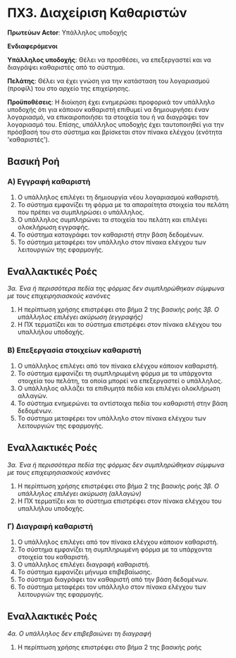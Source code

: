 # ΠΧ3. Διαχείριση Καθαριστών

**Πρωτεύων Actor**: Υπάλληλος υποδοχής

**Ενδιαφερόμενοι**

**Υπάλληλος υποδοχής**: Θέλει να προσθέσει, να επεξεργαστεί και να διαγράψει καθαριστές από το σύστημα.

**Πελάτης**: Θέλει να έχει γνώση για την κατάσταση του λογαριασμού (προφίλ) του στο αρχείο της επιχείρησης.

**Προϋποθέσεις**: Η διοίκηση έχει ενημερώσει προφορικά τον υπάλληλο υποδοχής ότι για κάποιον καθαριστή επιθυμεί να δημιουργήσει έναν λογαριασμό, να επικαιροποιήσει τα στοιχεία του ή να διαγράψει τον λογαριασμό του. Επίσης, υπάλληλος υποδοχής έχει ταυτοποιηθεί για την πρόσβασή του στο σύστημα και βρίσκεται στον πίνακα ελέγχου  (ενότητα 'καθαριστές').

## Βασική Ροή

### Α) Εγγραφή καθαριστή
1. Ο υπάλληλος επιλέγει τη δημιουργία νέου λογαριασμού καθαριστή.
2. Το σύστημα εμφανίζει τη φόρμα με τα απαραίτητα στοιχεία του πελάτη που πρέπει να συμπληρώσει ο υπάλληλος.
3. Ο υπάλληλος συμπληρώνει τα στοιχεία του πελάτη και επιλέγει ολοκλήρωση εγγραφής.
4. Το σύστημα καταγράφει τον καθαριστή στην βάση δεδομένων.
5. Το σύστημα μεταφέρει τον υπάλληλο στον πίνακα ελέγχου των λειτουργιών της εφαρμογής.

## Εναλλακτικές Ροές

*3α. Ένα ή περισσότερα πεδία της φόρμας δεν συμπληρώθηκαν σύμφωνα με τους επιχειρησιασκούς κανόνες*
1. Η περίπτωση χρήσης επιστρέφει στο βήμα 2 της βασικής ροής
*3β. Ο υπάλληλος επιλέγει ακύρωση (εγγραφής)*
1. Η ΠΧ τερματίζει και το σύστημα επιστρέφει στον πίνακα ελέγχου του υπαλλήλου υποδοχής.

### Β) Επεξεργασία στοιχείων καθαριστή
1. Ο υπάλληλος επιλέγει από τον πίνακα ελέγχου κάποιον καθαριστή.
2. Το σύστημα εμφανίζει τη συμπληρωμένη φόρμα με τα υπάρχοντα στοιχεία του πελάτη, τα οποία μπορεί να επεξεργαστεί ο υπάλληλος.
3. Ο υπάλληλος αλλάζει τα επιθυμητά πεδία και επιλέγει ολοκλήρωση αλλαγών.
4. Το σύστημα ενημερώνει τα αντίστοιχα πεδία του καθαριστή στην βάση δεδομένων.
5. Το σύστημα μεταφέρει τον υπάλληλο στον πίνακα ελέγχου των λειτουργιών της εφαρμογής.

## Εναλλακτικές Ροές

*3α. Ένα ή περισσότερα πεδία της φόρμας δεν συμπληρώθηκαν σύμφωνα με τους επιχειρησιασκούς κανόνες*
1. Η περίπτωση χρήσης επιστρέφει στο βήμα 2 της βασικής ροής
*3β. Ο υπάλληλος επιλέγει ακύρωση (αλλαγών)*
1. Η ΠΧ τερματίζει και το σύστημα επιστρέφει στον πίνακα ελέγχου του υπαλλήλου υποδοχής.

### Γ) Διαγραφή καθαριστή
1. Ο υπάλληλος επιλέγει από τον πίνακα ελέγχου κάποιον καθαριστή.
2. Το σύστημα εμφανίζει τη συμπληρωμένη φόρμα με τα υπάρχοντα στοιχεία του καθαριστή.
3. Ο υπάλληλος επιλέγει διαγραφή καθαριστή.
4. Το σύστημα εμφανίζει μήνυμα επιβεβαίωσης.
5. Το σύστημα διαγράφει τον καθαριστή από την βάση δεδομένων.
6. Το σύστημα μεταφέρει τον υπάλληλο στον πίνακα ελέγχου των λειτουργιών της εφαρμογής.

## Εναλλακτικές Ροές

*4α. Ο υπάλληλος δεν επιβεβαιώνει τη διαγραφή*
1. Η περίπτωση χρήσης επιστρέφει στο βήμα 2 της βασικής ροής
